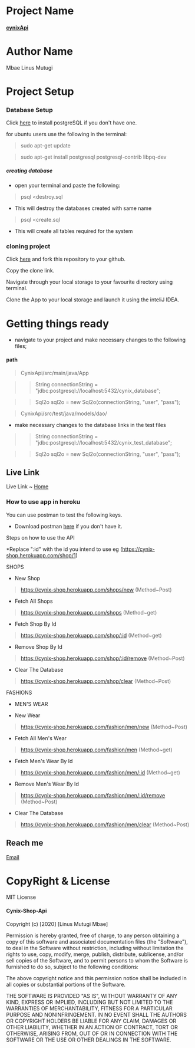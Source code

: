 # Project Name
#### [cynixApi](https://github.com/linusmbae/cynixApi.git)
# Author Name
Mbae Linus Mutugi

# Project Setup
### Database Setup
Click [here](https://www.postgresql.org/download/) to install postgreSQL if you don't have one.

for ubuntu users use the following in the terminal:

> sudo apt-get update

> sudo apt-get install postgresql postgresql-contrib libpq-dev

 ##### creating database
* open your terminal and paste the following:
> psql <destroy.sql 

* This will destroy the databases created with same name

> psql <create.sql

* This will create all tables required for the system

### cloning project

Click [here](https://github.com/linusmbae/cynixApi.git) and fork this repository to your github.

Copy the clone link.

Navigate through your local storage to your favourite directory using terminal.

Clone the App to your local storage and launch it using the inteliJ IDEA.
 
 
 # Getting things ready
 * navigate to your project and make necessary changes to the following files;
 #### path
 > CynixApi/src/main/java/App

>>  String connectionString = "jdbc:postgresql://localhost:5432/cynix_database";

>>  Sql2o sql2o = new Sql2o(connectionString, "user", "pass");

> CynixApi/src/test/java/models/dao/

* make necessary changes to the database links in the test files

>>  String connectionString = "jdbc:postgresql://localhost:5432/cynix_test_database";

>>  Sql2o sql2o = new Sql2o(connectionString, "user", "pass");

 ## Live Link
 Live Link ~ [Home](https://cynix-shop.herokuapp.com/)
 
 ### How to use app in heroku
 
 You can use postman to test the following keys.
 * Download postman [here](https://www.postman.com/downloads/) if you don't have it.
 
 Steps on how to use the API
 
 *Replace ":id" with the id you intend to use eg (https://cynix-shop.herokuapp.com/shop/1)
 
  SHOPS
 * New Shop 
 > https://cynix-shop.herokuapp.com/shops/new (Method~Post)
* Fetch All Shops
 > https://cynix-shop.herokuapp.com/shops (Method~get)
* Fetch Shop By Id
> https://cynix-shop.herokuapp.com/shop/:id (Method~get)
* Remove Shop By Id
> https://cynix-shop.herokuapp.com/shop/:id/remove (Method~Post)
* Clear The Database
> https://cynix-shop.herokuapp.com/shop/clear (Method~Post)

FASHIONS
* MEN'S WEAR

* New Wear
> https://cynix-shop.herokuapp.com/fashion/men/new (Method~Post)
* Fetch All Men's Wear
> https://cynix-shop.herokuapp.com/fashion/men (Method~get)
* Fetch Men's Wear By Id
> https://cynix-shop.herokuapp.com/fashion/men/:id (Method~get)
* Remove Men's Wear By Id
> https://cynix-shop.herokuapp.com/fashion/men/:id/remove (Method~Post)
* Clear The Database
> https://cynix-shop.herokuapp.com/fashion/men/clear (Method~Post)
 
## Reach me
[Email](linusmutugi5178@gmail.com) 

# CopyRight & License
MIT License

#### Cynix-Shop-Api

Copyright (c) [2020] [Linus Mutugi Mbae]

Permission is hereby granted, free of charge, to any person obtaining a copy
of this software and associated documentation files (the "Software"), to deal
in the Software without restriction, including without limitation the rights
to use, copy, modify, merge, publish, distribute, sublicense, and/or sell
copies of the Software, and to permit persons to whom the Software is
furnished to do so, subject to the following conditions:

The above copyright notice and this permission notice shall be included in all
copies or substantial portions of the Software.

THE SOFTWARE IS PROVIDED "AS IS", WITHOUT WARRANTY OF ANY KIND, EXPRESS OR
IMPLIED, INCLUDING BUT NOT LIMITED TO THE WARRANTIES OF MERCHANTABILITY,
FITNESS FOR A PARTICULAR PURPOSE AND NONINFRINGEMENT. IN NO EVENT SHALL THE
AUTHORS OR COPYRIGHT HOLDERS BE LIABLE FOR ANY CLAIM, DAMAGES OR OTHER
LIABILITY, WHETHER IN AN ACTION OF CONTRACT, TORT OR OTHERWISE, ARISING FROM,
OUT OF OR IN CONNECTION WITH THE SOFTWARE OR THE USE OR OTHER DEALINGS IN THE
SOFTWARE.
